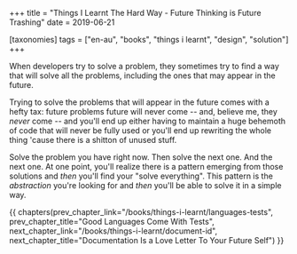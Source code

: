 +++
title = "Things I Learnt The Hard Way - Future Thinking is Future Trashing"
date = 2019-06-21

[taxonomies]
tags = ["en-au", "books", "things i learnt", "design", "solution"]
+++

When developers try to solve a problem, they sometimes try to find a way that
will solve all the problems, including the ones that may appear in the future.

<!-- more -->

Trying to solve the problems that will appear in the future comes with a hefty
tax: future problems future will never come -- and, believe me, they _never_
come -- and you'll end up either having to maintain a huge behemoth of code
that will never be fully used or you'll end up rewriting the whole thing
'cause there is a shitton of unused stuff.

Solve the problem you have right now. Then solve the next one. And the next
one. At one point, you'll realize there is a pattern emerging from those
solutions and _then_ you'll find your "solve everything". This pattern is the
_abstraction_ you're looking for and _then_ you'll be able to solve it in a
simple way.

{{ chapters(prev_chapter_link="/books/things-i-learnt/languages-tests", prev_chapter_title="Good Languages Come With Tests", next_chapter_link="/books/things-i-learnt/document-id", next_chapter_title="Documentation Is a Love Letter To Your Future Self") }}
